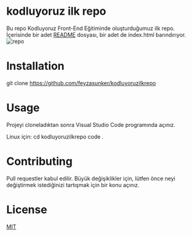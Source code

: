 # kodluyoruz ilk repo 
Bu repo Kodluyoruz Front-End Eğitiminde oluşturduğumuz ilk repo. İçerisinde bir adet [README](kodluyoruz.org) dosyası, bir adet de index.html barındırıyor.
![repo](repo1.jpg)
# Installation
 git clone https://github.com/feyzasunker/kodluyoruzilkrepo
# Usage
 Projeyi cloneladıktan sonra Visual Studio Code programında açınız.

Linux için:
cd kodluyoruzilkrepo
code .

# Contributing
 Pull requestler kabul edilir. Büyük değişiklikler için, lütfen önce neyi değiştirmek istediğinizi tartışmak için bir konu açınız.
# License
[MIT](https://choosealicense.com/licenses/mit/v)
